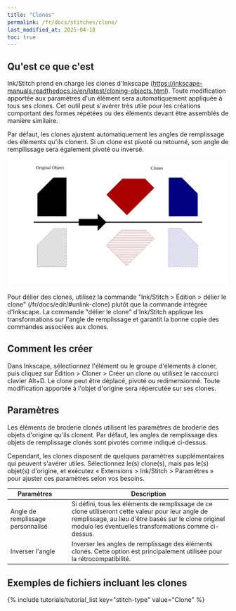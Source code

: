 ```yaml
---
title: "Clones"
permalink: /fr/docs/stitches/clone/
last_modified_at: 2025-04-18
toc: true
---
```

## Qu'est ce que c'est

Ink/Stitch prend en charge les clones d'Inkscape (https://inkscape-manuals.readthedocs.io/en/latest/cloning-objects.html).
Toute modification apportée aux paramètres d'un élément sera automatiquement appliquée à tous ses clones.
Cet outil peut s'avérer très utile pour les créations comportant des formes répétées ou des éléments devant être assemblés de manière similaire.

Par défaut, les clones ajustent automatiquement les angles de remplissage des éléments qu'ils clonent.
Si un clone est pivoté ou retourné, son angle de rempllissage sera également pivoté ou inversé.

![Exemple d'angle de remplissage pour un clone](/assets/images/docs/clone-fill-angle.svg)

Pour délier des clones, utilisez la commande "Ink/Stitch  > Édition > délier le clone"  (/fr/docs/edit/#unlink-clone) plutôt que la commande intégrée d'Inkscape.
La commande "délier le clone" d'Ink/Stitch applique les transformations  sur l'angle de remplissage et garantit la bonne copie des commandes associées aux clones.

## Comment les créer

Dans Inkscape, sélectionnez l'élément ou le groupe d'éléments à cloner, puis cliquez sur Édition > Cloner > Créer un clone ou utilisez le raccourci clavier Alt+D.
Le clone peut être déplacé, pivoté ou redimensionné. Toute modification apportée à l'objet d'origine sera répercutée sur ses clones.

## Paramètres

Les éléments de broderie clonés utilisent les paramètres de broderie des objets d'origine qu'ils clonent.
Par défaut, les angles de remplissage des objets de remplissage clonés sont pivotés comme indiqué ci-dessus.

Cependant, les clones disposent de quelques paramètres supplémentaires qui peuvent s'avérer utiles. Sélectionnez le(s) clone(s), mais pas le(s) objet(s) d'origine, et exécutez « Extensions > Ink/Stitch > Paramétres » pour ajuster ces paramètres selon vos besoins.


Paramètres ||Description
---|---|---
Angle de remplissage personnalisé||Si défini, tous les éléments de remplissage de ce clone utiliseront cette valeur pour leur angle de remplissage, au lieu d'être basés sur le clone originel modulo les éventuelles transformations comme ci-dessus.
Inverser l'angle||Inverser les angles de remplissage des éléments clonés. Cette option est principalement utilisée pour la rétrocompatibilité.


## Exemples de fichiers incluant les clones



{% include tutorials/tutorial_list key="stitch-type" value="Clone" %}
